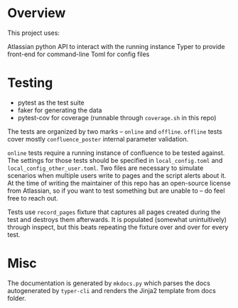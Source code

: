 # Overview
This project uses:

Atlassian python API to interact with the running instance
Typer to provide front-end for command-line
Toml for config files

# Testing

* pytest as the test suite
* faker for generating the data
* pytest-cov for coverage (runnable through `coverage.sh` in this repo)

The tests are organized by two marks – `online` and `offline`. `offline` tests cover mostly `confluence_poster` internal parameter validation.

`online` tests require a running instance of confluence to be tested against. The settings for those tests should be specified in `local_config.toml` and `local_config_other_user.toml`. Two files are necessary to simulate scenarios when multiple users write to pages and the script alerts about it. At the time of writing the maintainer of this repo has an open-source license from Atlassian, so if you want to test something but are unable to – do feel free to reach out.

Tests use `record_pages` fixture that captures all pages created during the test and destroys them afterwards. It is populated (somewhat unintuitively) through inspect, but this beats repeating the fixture over and over for every test.

# Misc
The documentation is generated by `mkdocs.py` which parses the docs autogenerated by `typer-cli` and renders the Jinja2 template from docs folder.